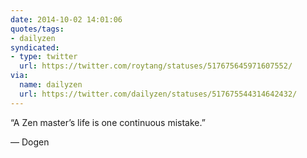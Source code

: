 ```yaml
---
date: 2014-10-02 14:01:06
quotes/tags:
- dailyzen
syndicated:
- type: twitter
  url: https://twitter.com/roytang/statuses/517675645971607552/
via:
  name: dailyzen
  url: https://twitter.com/dailyzen/statuses/517675544314642432/
---
```


“A Zen master’s life is one continuous mistake.”

—  Dogen